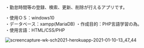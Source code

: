 ・勤怠時間等の登録、検索、更新、削除が行えるアプリです。
  
・使用ＯＳ：windows10  
・データベース：xampp(MariaDB)
・作成目的：PHP言語学習の為。  
・使用言語：HTML/CSS/PHP  

![screencapture-wk-sch2021-herokuapp-2021-01-10-13_47_44](https://user-images.githubusercontent.com/73923419/104114721-f5b69100-534a-11eb-9a40-6933f1aea9ad.png)

